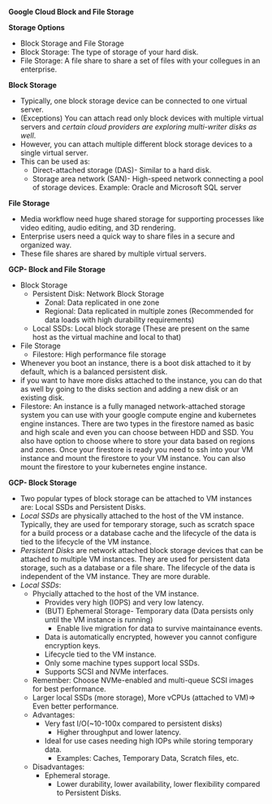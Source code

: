 **Google Cloud Block and File Storage**

**Storage Options**

- Block Storage and File Storage
- Block Storage: The type of storage of your hard disk.
- File Storage: A file share to share a set of files with your collegues in an enterprise.

**Block Storage**

- Typically, one block storage device can be connected to one virtual server.
- (Exceptions) You can attach read only block devices with multiple virtual servers and *certain cloud providers are exploring multi-writer disks as well*.
- However, you can attach multiple different block storage devices to a single virtual server.
- This can be used as:
  - Direct-attached storage (DAS)- Similar to a hard disk.
  - Storage area network (SAN)- High-speed network connecting a pool of storage devices. Example: Oracle and Microsoft SQL server

**File Storage**

- Media workflow need huge shared storage for supporting processes like video editing, audio editing, and 3D rendering.
- Enterprise users need a quick way to share files in a secure and organized way.
- These file shares are shared by multiple virtual servers.

**GCP- Block and File Storage**

- Block Storage
  - Persistent Disk: Network Block Storage
    - Zonal: Data replicated in one zone
    - Regional: Data replicated in multiple zones (Recommended for data loads with high durability requirements)
  - Local SSDs: Local block storage (These are present on the same host as the virtual machine and local to that)
- File Storage
  - Filestore: High performance file storage
- Whenever you boot an instance, there is a boot disk attached to it by default, which is a balanced persistent disk.
- if you want to have more disks attached to the instance, you can do that as well by going to the disks section and adding a new disk or an existing disk.
- Filestore: An instance is a fully managed network-attached storage system you can use with your google compute engine and kubernetes engine instances. There are two types in the firestore named as basic and high scale and even you can choose between HDD and SSD. You also have option to choose where to store your data based on regions and zones. Once your firestore is ready you need to ssh into your VM instance and mount the firestore to your VM instance. You can also mount the firestore to your kubernetes engine instance.


**GCP- Block Storage**

- Two popular types of block storage can be attached to VM instances are: Local SSDs and Persistent Disks.
- *Local SSDs* are physically attached to the host of the VM instance. Typically, they are used for temporary storage, such as scratch space for a build process or a database cache and the lifecycle of the data is tied to the lifecycle of the VM instance.
- *Persistent Disks* are network attached block storage devices that can be attached to multiple VM instances. They are used for persistent data storage, such as a database or a file share. The lifecycle of the data is independent of the VM instance. They are more durable.
- *Local SSDs*:
  - Phycially attached to the host of the VM instance.
    - Provides very high (IOPS) and very low latency.
    - (BUT) Ephemeral Storage- Temporary data (Data persists only until the VM instance is running)
      - Enable live migration for data to survive maintainance events.
    - Data is automatically encrypted, however you cannot configure encryption keys.
    - Lifecycle tied to the VM instance.
    - Only some machine types support local SSDs.
    - Supports SCSI and NVMe interfaces.
  - Remember: Choose NVMe-enabled and multi-queue SCSI images for best performance.
  - Larger local SSDs (more storage), More vCPUs (attached to VM)=> Even better performance.
  - Advantages:
    - Very fast I/O(~10-100x compared to persistent disks)
      - Higher throughput and lower latency.
    - Ideal for use cases needing high IOPs while storing temporary data.
      - Examples: Caches, Temporary Data, Scratch files, etc.
  - Disadvantages:
    - Ephemeral storage.
      - Lower durability, lower availability, lower flexibility compared to Persistent Disks.